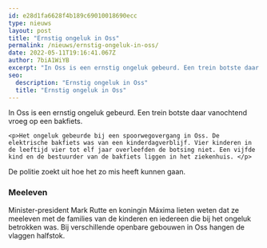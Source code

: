 ```yaml
---
id: e28d1fa6628f4b189c69010018690ecc
type: nieuws
layout: post
title: "Ernstig ongeluk in Oss"
permalink: /nieuws/ernstig-ongeluk-in-oss/
date: 2022-05-11T19:16:41.067Z
author: 7biA1WiYB
excerpt: "In Oss is een ernstig ongeluk gebeurd. Een trein botste daar vanochtend vroeg op een bakfiets.  "
seo:
  description: "Ernstig ongeluk in Oss"
  title: "Ernstig ongeluk in Oss"
---
```

In Oss is een ernstig ongeluk gebeurd. Een trein botste daar vanochtend vroeg op een bakfiets.  

    <p>Het ongeluk gebeurde bij een spoorwegovergang in Oss. De elektrische bakfiets was van een kinderdagverblijf. Vier kinderen in de leeftijd vier tot elf jaar overleefden de botsing niet. Een vijfde kind en de bestuurder van de bakfiets liggen in het ziekenhuis. </p>
<p>De politie zoekt uit hoe het zo mis heeft kunnen gaan.</p>
<h3>Meeleven</h3>
<p>Minister-president Mark Rutte en koningin Máxima lieten weten dat ze meeleven met de families van de kinderen en iedereen die bij het ongeluk betrokken was. Bij verschillende openbare gebouwen in Oss hangen de vlaggen halfstok.</p>  

